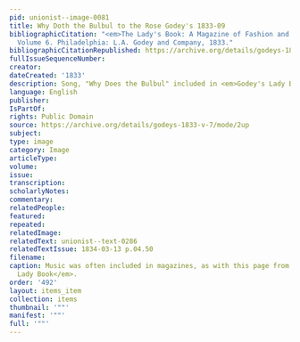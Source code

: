 ```yaml
---
pid: unionist--image-0081
title: Why Doth the Bulbul to the Rose Godey's 1833-09
bibliographicCitation: "<em>The Lady's Book: A Magazine of Fashion and the Arts</em>.
  Volume 6. Philadelphia: L.A. Godey and Company, 1833."
bibliographicCitationRepublished: https://archive.org/details/godeys-1833-v-7/mode/2up
fullIssueSequenceNumber: 
creator: 
dateCreated: '1833'
description: Song, "Why Does the Bulbul" included in <em>Godey's Lady Book</em>.
language: English
publisher: 
IsPartOf: 
rights: Public Domain
source: https://archive.org/details/godeys-1833-v-7/mode/2up
subject: 
type: image
category: Image
articleType: 
volume: 
issue: 
transcription: 
scholarlyNotes: 
commentary: 
relatedPeople: 
featured: 
repeated: 
relatedImage: 
relatedText: unionist--text-0286
relatedTextIssue: 1834-03-13 p.04.50
filename: 
caption: Music was often included in magazines, as with this page from <em>Godey's
  Lady Book</em>.
order: '492'
layout: items_item
collection: items
thumbnail: '""'
manifest: '""'
full: '""'
---
```

